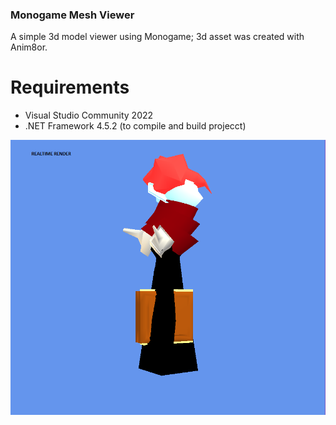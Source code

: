 ### Monogame Mesh Viewer
A simple 3d model viewer using Monogame; 3d asset was created with Anim8or. 
# Requirements
- Visual Studio Community 2022
- .NET Framework 4.5.2 (to compile and build projecct)


![black mage](./monogame_3d_viewer.png "Black Mage")

